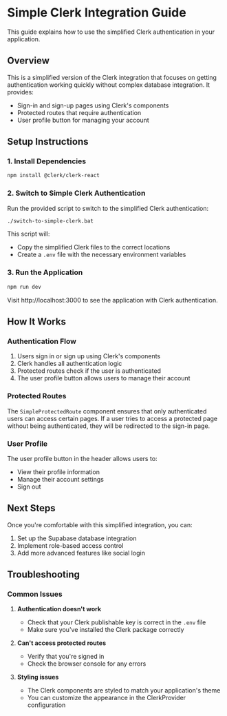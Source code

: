 # Simple Clerk Integration Guide

This guide explains how to use the simplified Clerk authentication in your application.

## Overview

This is a simplified version of the Clerk integration that focuses on getting authentication working quickly without complex database integration. It provides:

- Sign-in and sign-up pages using Clerk's components
- Protected routes that require authentication
- User profile button for managing your account

## Setup Instructions

### 1. Install Dependencies

```bash
npm install @clerk/clerk-react
```

### 2. Switch to Simple Clerk Authentication

Run the provided script to switch to the simplified Clerk authentication:

```bash
./switch-to-simple-clerk.bat
```

This script will:
- Copy the simplified Clerk files to the correct locations
- Create a `.env` file with the necessary environment variables

### 3. Run the Application

```bash
npm run dev
```

Visit http://localhost:3000 to see the application with Clerk authentication.

## How It Works

### Authentication Flow

1. Users sign in or sign up using Clerk's components
2. Clerk handles all authentication logic
3. Protected routes check if the user is authenticated
4. The user profile button allows users to manage their account

### Protected Routes

The `SimpleProtectedRoute` component ensures that only authenticated users can access certain pages. If a user tries to access a protected page without being authenticated, they will be redirected to the sign-in page.

### User Profile

The user profile button in the header allows users to:
- View their profile information
- Manage their account settings
- Sign out

## Next Steps

Once you're comfortable with this simplified integration, you can:

1. Set up the Supabase database integration
2. Implement role-based access control
3. Add more advanced features like social login

## Troubleshooting

### Common Issues

1. **Authentication doesn't work**
   - Check that your Clerk publishable key is correct in the `.env` file
   - Make sure you've installed the Clerk package correctly

2. **Can't access protected routes**
   - Verify that you're signed in
   - Check the browser console for any errors

3. **Styling issues**
   - The Clerk components are styled to match your application's theme
   - You can customize the appearance in the ClerkProvider configuration

